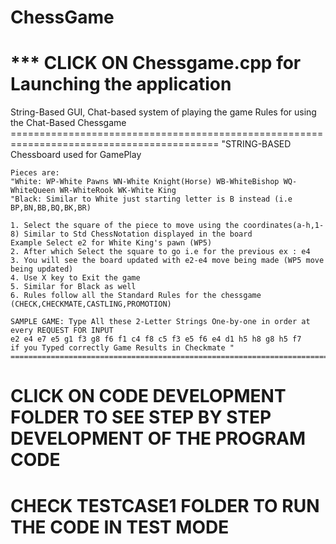 # ChessGame

*** CLICK ON Chessgame.cpp for Launching the application
==========================================================
String-Based GUI, Chat-based system of playing the game
     Rules for using the Chat-Based Chessgame
    ==========================================================================================
    "STRING-BASED Chessboard used for GamePlay
    
    Pieces are:
    "White: WP-White Pawns WN-White Knight(Horse) WB-WhiteBishop WQ-WhiteQueen WR-WhiteRook WK-White King
    "Black: Similar to White just starting letter is B instead (i.e BP,BN,BB,BQ,BK,BR)
    
    1. Select the square of the piece to move using the coordinates(a-h,1-8) Similar to Std ChessNotation displayed in the board
    Example Select e2 for White King's pawn (WP5) 
    2. After which Select the square to go i.e for the previous ex : e4 
    3. You will see the board updated with e2-e4 move being made (WP5 move being updated) 
    4. Use X key to Exit the game 
    5. Similar for Black as well
    6. Rules follow all the Standard Rules for the chessgame (CHECK,CHECKMATE,CASTLING,PROMOTION) 

    SAMPLE GAME: Type All these 2-Letter Strings One-by-one in order at every REQUEST FOR INPUT
    e2 e4 e7 e5 g1 f3 g8 f6 f1 c4 f8 c5 f3 e5 f6 e4 d1 h5 h8 g8 h5 f7 
    if you Typed correctly Game Results in Checkmate "
    ==========================================================================================


CLICK ON CODE DEVELOPMENT FOLDER TO SEE STEP BY STEP DEVELOPMENT OF THE PROGRAM CODE
========================================================================================

CHECK TESTCASE1 FOLDER TO RUN THE CODE IN TEST MODE
==================================================================================
